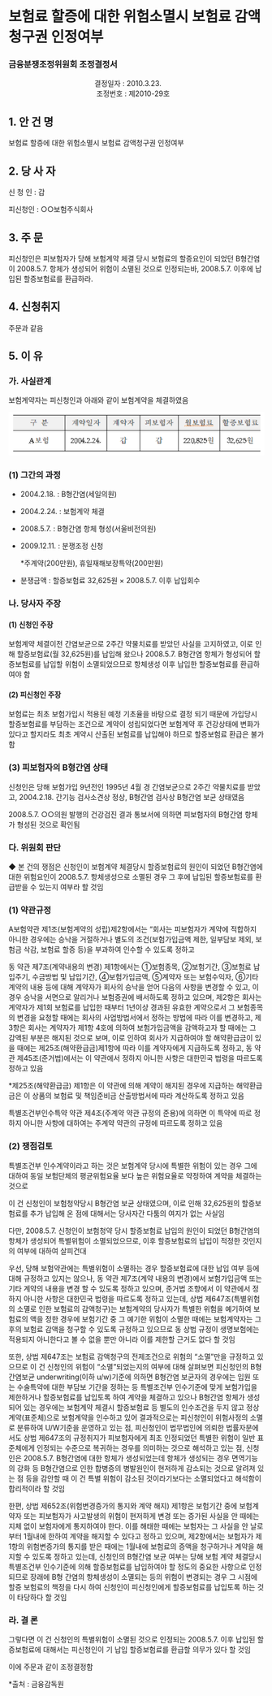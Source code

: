 # 보험료 할증에 대한 위험소멸시 보험료 감액청구권 인정여부

### 금융분쟁조정위원회 조정결정서 

&nbsp;&nbsp;&nbsp;&nbsp;&nbsp;&nbsp;&nbsp;&nbsp;&nbsp;&nbsp; &nbsp;&nbsp;&nbsp;&nbsp;&nbsp;&nbsp;&nbsp;&nbsp;&nbsp;&nbsp; &nbsp;&nbsp;&nbsp;&nbsp;&nbsp;&nbsp;&nbsp;&nbsp;&nbsp;&nbsp; &nbsp;&nbsp;&nbsp;&nbsp;&nbsp;&nbsp;&nbsp;&nbsp;&nbsp;&nbsp;결정일자 : 2010.3.23.<br>&nbsp;&nbsp;&nbsp;&nbsp;&nbsp;&nbsp;&nbsp;&nbsp;&nbsp;&nbsp; &nbsp;&nbsp;&nbsp;&nbsp;&nbsp;&nbsp;&nbsp;&nbsp;&nbsp;&nbsp; &nbsp;&nbsp;&nbsp;&nbsp;&nbsp;&nbsp;&nbsp;&nbsp;&nbsp;&nbsp; &nbsp;&nbsp;&nbsp;&nbsp;&nbsp;&nbsp;&nbsp;&nbsp;&nbsp;&nbsp;
조정번호 : 제2010-29호

## 1. 안 건 명
보험료 할증에 대한 위험소멸시 보험료 감액청구권 인정여부

## 2. 당 사 자 
신 청 인  : 갑

피신청인  : ○○보험주식회사

## 3. 주    문
피신청인은 피보험자가 당해 보험계약 체결 당시 보험료의 할증요인이 되었던 B형간염이 2008.5.7. 항체가 생성되어 위험이 소멸된 것으로 인정되는바, 2008.5.7. 이후에 납입된 할증보험료를 환급하라.

## 4. 신청취지 
주문과 같음

## 5. 이   유 

### 가. 사실관계
보험계약자는 피신청인과 아래와 같이 보험계약을 체결하였음

![alt image](https://raw.githubusercontent.com/aijinet/bodoc-claim-contents/master/contents/images/128_1.PNG)

<!--
구 분
계약일자
계약자
피보험자
월보험료
할증보험료
A보험
2004.2.24.
갑
갑
220,825원
32,625원
-->

### (1) 그간의 과정

  * 2004.2.18. : B형간염(세일의원)
  * 2004.2.24. : 보험계약 체결
  * 2008.5.7. : B형간염 항체 형성(서울비전의원)
  * 2009.12.11. : 분쟁조정 신청
    
    *주계약(200만원), 휴일재해보장특약(200만원) 
   
* 분쟁금액 : 할증보험료 32,625원 × 2008.5.7. 이후 납입회수


### 나. 당사자 주장 

#### (1) 신청인 주장 

보험계약 체결이전 간염보균으로 2주간 약물치료를 받았던 사실을 고지하였고, 이로 인해 할증보험료(월 32,625원)를 납입해 왔으나 2008.5.7. B형간염 항체가 형성되어 할증보험료를 납입할 위험이 소멸되었으므로 항체생성 이후 납입한 할증보험료를 환급하여야 함  

#### (2) 피신청인 주장

보험료는 최초 보험가입시 적용된 예정 기초율을 바탕으로 결정 되기 때문에 가입당시 할증보험료를 부담하는 조건으로 계약이 성립되었다면 보험계약 후 건강상태에 변화가 있다고 할지라도 최초 계약시 산출된 보험료를 납입해야 하므로 할증보험료 환급은 불가함  
 
### (3) 피보험자의 B형간염 상태

신청인은 당해 보험가입 9년전인 1995년 4월 경 간염보균으로 2주간 약물치료를 받았고, 2004.2.18. 간기능 검사소견상 정상, B형간염 검사상 B형간염 보균 상태였음    

2008.5.7. ○○의원 발행의 건강검진 결과 통보서에 의하면 피보험자의 B형간염 항체가 형성된 것으로 확인됨 

### 다. 위원회 판단

◆ 본 건의 쟁점은 신청인이 보험계약 체결당시 할증보험료의 원인이 되었던 B형간염에 대한 위험요인이 2008.5.7. 항체생성으로 소멸된 경우 그 후에 납입된 할증보험료를 환급받을 수 있는지 여부라 할 것임

### (1) 약관규정  
A보험약관 제1조(보험계약의 성립)제2항에서는 “회사는 피보험자가 계약에 적합하지 아니한 경우에는 승낙을 거절하거나 별도의 조건(보험가입금액 제한, 일부담보 제외, 보험금 삭감, 보험료 할증 등)을 부과하여 인수할 수 있도록 정하고 

동 약관 제7조(계약내용의 변경) 제1항에서는 ①보험종목, ②보험기간, ③보험료 납입주기, 수금방법 및 납입기간, ④보험가입금액, ⑤계약자 또는 보험수익자, ⑥기타 계약의 내용 등에 대해 계약자가 회사의 승낙을 얻어 다음의 사항을 변경할 수 있고, 이 경우 승낙을 서면으로 알리거나 보험증권에 배서하도록 정하고 있으며, 제2항은 회사는 계약자가 제1회 보험료를 납입한 때부터 1년이상 경과된 유효한 계약으로서 그 보험종목의 변경을 요청할 때에는 회사의 사업방법서에서 정하는 방법에 따라 이를 변경하고, 제3항은 회사는 계약자가 제1항 4호에 의하여 보험가입금액을 감액하고자 할 때에는 그 감액된 부분은 해지된 것으로 보며, 이로 인하여 회사가 지급하여야 할 해약환급금이 있을 때에는 제25조(해약환급금)제1항에 따라 이를 계약자에게 지급하도록 정하고, 동 약관 제45조(준거법)에서는 이 약관에서 정하지 아니한 사항은 대한민국 법령을 따르도록 정하고 있음 

*제25조(해약환급금) 제1항은 이 약관에 의해 계약이 해지된 경우에 지급하는 해약환급금은 이 상품의 보험료 및 책임준비금 산출방법서에 따라 계산하도록 정하고 있음 

특별조건부인수특약 약관 제4조(주계약 약관 규정의 준용)에 의하면 이 특약에 따로 정하지 아니한 사항에 대하여는 주계약 약관의 규정에 따르도록 정하고 있음 

### (2) 쟁점검토  

특별조건부 인수계약이라고 하는 것은 보험계약 당시에 특별한 위험이 있는 경우 그에 대하여 동일 보험단체의 평균위험요율 보다 높은 위험요율로 약정하여 계약을 체결하는 것으로

이 건 신청인이 보험청약당시 B형간염 보균 상태였으며, 이로 인해 32,625원의 할증보험료를 추가 납입해 온 점에 대해서는 당사자간 다툼의 여지가 없는 사실임          

다만, 2008.5.7. 신청인이 보험청약 당시 할증보험료 납입의 원인이 되었던 B형간염의 항체가 생성되어 특별위험이 소멸되었으므로, 이후 할증보험료의 납입이 적정한 것인지의 여부에 대하여 살피건대    

우선, 당해 보험약관에는 특별위험이 소멸하는 경우 할증보험료에 대한 납입 여부 등에 대해 규정하고 있지는 않으나, 동 약관 제7조(계약 내용의 변경)에서 보험가입금액 또는 기타 계약의 내용을 변경 할 수 있도록 정하고 있으며, 준거법 조항에서 이 약관에서 정하지 아니한 사항은 대한민국 법령을 따르도록 정하고 있는데, 상법 제647조(특별위험의 소멸로 인한 보험료의 감액청구)는 보험계약의 당사자가 특별한 위험을 예기하여 보험료의 액을 정한 경우에 보험기간 중 그 예기한 위험이 소멸한 때에는 보험계약자는 그 후의 보험료 감액을 청구할 수 있도록 규정하고 있으므로 동 상법 규정이 생명보험에는 적용되지 아니한다고 볼 수 없을 뿐만 아니라 이를 제한할 근거도 없다 할 것임  

또한, 상법 제647조는 보험료 감액청구의 전제조건으로 위험의 “소멸”만을 규정하고 있으므로 이 건 신청인의 위험이 “소멸”되었는지의 여부에 대해 살펴보면 피신청인의 B형간염보균 underwriting(이하 u/w)기준에 의하면 B형간염 보균자의 경우에는 입원 또는 수술특약에 대한 부담보 기간을 정하는 등 특별조건부 인수기준에 맞게 보험가입을 제한하거나 할증보험료를 납입토록 하여 계약을 체결하고 있으나 B형간염 항체가 생성되어 있는 경우에는 보험계약 체결시 할증보험료 등 별도의 인수조건을 두지 않고 정상계약(표준체)으로 보험계약을 인수하고 있어 결과적으로는 피신청인이 위험사정의 소멸로 분류하여 U/W기준을 운영하고 있는 점, 피신청인이 법무법인에 의뢰한 법률자문에서도 상법 제647조의 규정취지가 피보험자에게 최초 인정되었던 특별한 위험이 일반 표준체에게 인정되는 수준으로 복귀하는 경우를 의미하는 것으로 해석하고 있는 점, 신청인은 2008.5.7. B형간염에 대한 항체가 생성되었는데 항체가 생성되는 경우 면역기능의 강화 등 B형간염으로 인한 합병증의 병발원인이 현저하게 감소되는 것으로 알려져 있는 점 등을 감안할 때 이 건 특별 위험이 감소된 것이라기보다는 소멸되었다고 해석함이 합리적이라 할 것임  

한편, 상법 제652조(위험변경증가의 통지와 계약 해지) 제1항은 보험기간 중에 보험계약자 또는 피보험자가 사고발생의 위험이 현저하게 변경 또는 증가된 사실을 안 때에는 지체 없이 보험자에게 통지하여야 한다. 이를 해태한 때에는 보험자는 그 사실을 안 날로부터 1월내에 한하여 계약을 해지할 수 있다고 정하고 있으며, 제2항에서는 보험자가 제1항의 위험변증가의 통지를 받은 때에는 1월내에 보험료의 증액을 청구하거나 계약을 해지할 수 있도록 정하고 있는데, 신청인의 B형간염 보균 여부는 당해 보험 계약 체결당시 특별조건부 인수기준에 의해 할증보험료를 납입하여야 할 정도의 중요한 사항으로 인정되므로 장래에 B형 간염의 항체생성이 소멸되는 등의 위험이 변경되는 경우 그 시점에 할증 보험료의 책정을 다시 하여 신청인이 피신청인에게 할증보험료를 납입토록 하는 것이 타당하다 할 것임     
      

### 라. 결 론   

그렇다면 이 건 신청인의 특별위험이 소멸된 것으로 인정되는 2008.5.7. 이후 납입된 할증보험료에 대해서는 피신청인이 기 납입 할증보험료를 환급할 의무가 있다 할 것임       

이에 주문과 같이 조정결정함  

*출처 : 금융감독원